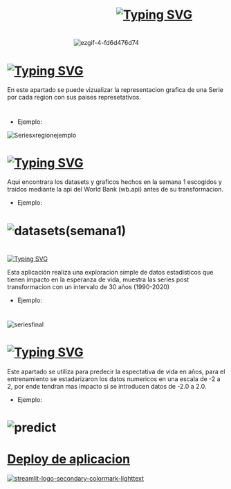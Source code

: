 # 
#                                       [![Typing SVG](https://readme-typing-svg.demolab.com?font=Cinzel&size=35&pause=1000000&color=F7F7F7&width=455&lines=C+O+N+T+E+N+I+D+O)](https://git.io/typing-svg)
#
                                       ![ezgif-4-fd6d476d74](https://user-images.githubusercontent.com/93687273/200097438-f3fddc67-f880-438f-9f8e-df8e7a7198ec.gif)
#
# [![Typing SVG](https://readme-typing-svg.demolab.com?font=Cinzel&size=25&pause=10000&color=F77C07&width=455&lines=Graficas+x+Series)](https://git.io/typing-svg)
En este apartado se puede vizualizar la representacion grafica de una Serie por cada region con sus  paises represetativos.
#
- Ejemplo:

![Seriesxregionejemplo](https://user-images.githubusercontent.com/93687273/196831897-d3f62244-d8bd-42fb-8fa9-880843149adb.png)
#
#
# [![Typing SVG](https://readme-typing-svg.demolab.com?font=Cinzel&size=25&pause=10000&color=F77C07&width=455&lines=Proyecci%C3%B3n+%2B+Datasets+(Semana+1))](https://git.io/typing-svg)

Aqui encontrara los datasets y graficos hechos en la semana 1 escogidos y traidos mediante la api del World Bank (wb.api) antes de su transformacion.

- Ejemplo:
#
# ![datasets(semana1)](https://user-images.githubusercontent.com/93687273/196832270-ee658f09-7062-4297-a40d-5f5d6082d298.png)
#
[![Typing SVG](https://readme-typing-svg.demolab.com?font=Cinzel&size=30&pause=10000&color=F77C07&width=455&lines=Stats+Explorer)](https://git.io/typing-svg)

Esta aplicación realiza una exploracion simple de datos estadísticos que tienen impacto en la esperanza de vida, muestra las series
post transformacion con un intervalo de 30 años (1990-2020)

- Ejemplo:
#
![seriesfinal](https://user-images.githubusercontent.com/93687273/196832479-b2e36596-3774-4dc8-8b4e-0fd11896e536.png)

#
# 
# [![Typing SVG](https://readme-typing-svg.demolab.com?font=Cinzel&size=30&pause=10000&color=F77C07&width=455&lines=Predicci%C3%B3n)](https://git.io/typing-svg)

Este apartado se utiliza para predecir la espectativa de vida en años, para el entrenamiento se estadarizaron los datos numericos en una escala de  -2 a 2, por ende tendran mas impacto si se introducen  datos de -2.0 a 2.0.

- Ejemplo:
#
# ![predict](https://user-images.githubusercontent.com/93687273/196829652-3e0ba988-7e68-4b50-bc89-f5fdc0466781.png)
#

# [Deploy de aplicacion ](https://brakions-streamlit-test-app-ifwq1h.streamlitapp.com/)
[![streamlit-logo-secondary-colormark-lighttext](https://user-images.githubusercontent.com/93687273/197578006-9d885cf3-0d5b-4c84-baff-7f1b1ac88fd4.png) ](https://brakions-streamlit-test-app-ifwq1h.streamlitapp.com/)


